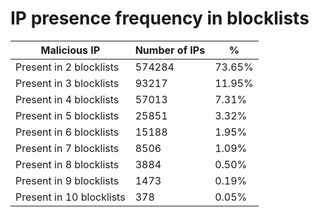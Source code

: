 # IP presence frequency in blocklists
| Malicious IP | Number of IPs | % |
|----|----|----|
| Present in 2 blocklists | 574284 | 73.65% |
| Present in 3 blocklists | 93217 | 11.95% |
| Present in 4 blocklists | 57013 | 7.31% |
| Present in 5 blocklists | 25851 | 3.32% |
| Present in 6 blocklists | 15188 | 1.95% |
| Present in 7 blocklists | 8506 | 1.09% |
| Present in 8 blocklists | 3884 | 0.50% |
| Present in 9 blocklists | 1473 | 0.19% |
| Present in 10 blocklists | 378 | 0.05% |
